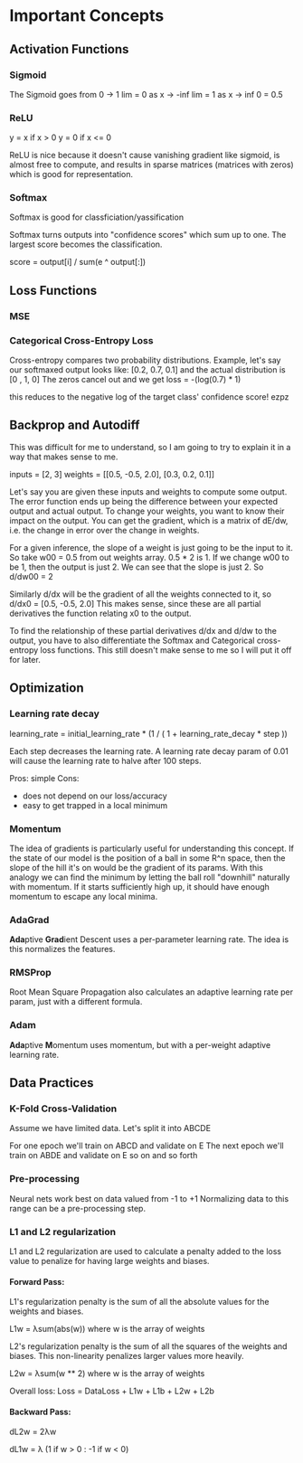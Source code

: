 # Important Concepts

## Activation Functions

### Sigmoid

The Sigmoid goes from 0 -> 1
lim = 0 as x -> -inf
lim = 1 as x -> inf
0 = 0.5

### ReLU

y = x if x > 0
y = 0 if x <= 0

ReLU is nice because it doesn't cause vanishing gradient like sigmoid, is almost free to compute, and results in sparse matrices (matrices with zeros) which is good for representation.

### Softmax

Softmax is good for classficiation/yassification

Softmax turns outputs into "confidence scores" which sum up to one. The largest score becomes the classification. 

score = output[i] / sum(e ^ output[:])


## Loss Functions

### MSE

### Categorical Cross-Entropy Loss

Cross-entropy compares two probability distributions.
Example, let's say our softmaxed output looks like:
[0.2, 0.7, 0.1] and the actual distribution is [0 , 1, 0]
The zeros cancel out and we get
loss = -(log(0.7) * 1)

this reduces to the negative log of the target class' confidence score! ezpz

## Backprop and Autodiff

This was difficult for me to understand, so I am going to try to explain it in a way that makes sense to me.

inputs = [2, 3]
weights = [[0.5, -0.5, 2.0],
           [0.3, 0.2, 0.1]]

Let's say you are given these inputs and weights to compute some output. The error function ends up being
the difference between your expected output and actual output. To change your weights, you want to know their impact on the output. You can get the gradient, which is a matrix of dE/dw, i.e. the change in error over the change in weights.

For a given inference, the slope of a weight is just going to be the input to it. So take w00 = 0.5 from out weights array. 0.5 * 2 is 1. If we change w00 to be 1, then the output is just 2. We can see that the slope is just 2. So d/dw00 = 2

Similarly d/dx will be the gradient of all the weights connected to it, so d/dx0 = [0.5, -0.5, 2.0]
This makes sense, since these are all partial derivatives the function relating x0 to the output.

To find the relationship of these partial derivatives d/dx and d/dw to the output, you have to also differentiate the Softmax and Categorical cross-entropy loss functions. This still doesn't make sense to me so I will put it off for later.

## Optimization

### Learning rate decay

learning_rate = initial_learning_rate * (1 / ( 1 + learning_rate_decay * step ))

Each step decreases the learning rate. A learning rate decay param of 0.01 will cause the learning rate to halve after 100 steps.

Pros: simple
Cons: 
- does not depend on our loss/accuracy
- easy to get trapped in a local minimum

### Momentum

The idea of gradients is particularly useful for understanding this concept. If the state of our model is the position of a ball in some R^n space, then the slope of the hill it's on would be the gradient of its params. With this analogy we can find the minimum by letting the ball roll "downhill" naturally with momentum. If it starts sufficiently high up, it should have enough momentum to escape any local minima. 

### AdaGrad

**Ada**ptive **Grad**ient Descent uses a per-parameter learning rate. The idea is this normalizes the features.

### RMSProp

Root Mean Square Propagation also calculates an adaptive learning rate per param, just with a different formula.

### Adam 

**Ada**ptive **M**omentum uses momentum, but with a per-weight adaptive learning rate.

## Data Practices

### K-Fold Cross-Validation

Assume we have limited data. Let's split it into ABCDE

For one epoch we'll train on ABCD and validate on E
The next epoch we'll train on ABDE and validate on E
so on and so forth

### Pre-processing

Neural nets work best on data valued from -1 to +1
Normalizing data to this range can be a pre-processing step.

### L1 and L2 regularization

L1 and L2 regularization are used to calculate a penalty added to the loss value to penalize for having large weights and biases.

#### Forward Pass:

L1's regularization penalty is the sum of all the absolute values for the weights and biases.

L1w = λsum(abs(w)) where w is the array of weights

L2's regularization penalty is the sum of all the squares of the weights and biases. This non-linearity penalizes larger values more heavily.

L2w = λsum(w ** 2) where w is the array of weights

Overall loss:
Loss = DataLoss + L1w + L1b + L2w + L2b

#### Backward Pass:

dL2w = 2λw

dL1w = λ (1 if w > 0 : -1 if w < 0)

